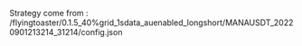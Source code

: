 Strategy come from : /flyingtoaster/0.1.5_40%grid_1sdata_auenabled_longshort/MANAUSDT_20220901213214_31214/config.json